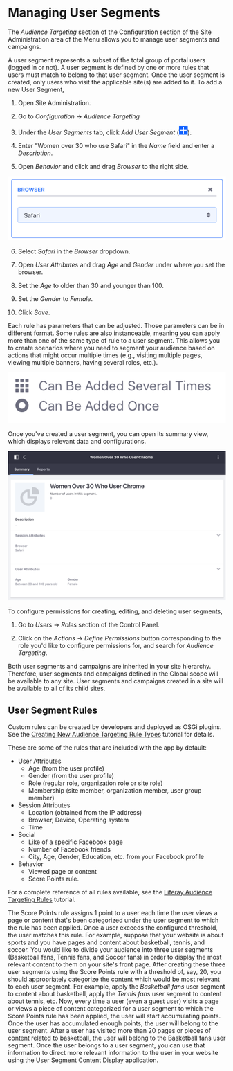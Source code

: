 # Managing User Segments [](id=managing-user-segments)

The *Audience Targeting* section of the Configuration section of the Site
Administration area of the Menu allows you to manage user segments and
campaigns.

A user segment represents a subset of the total group of portal users (logged in
or not). A user segment is defined by one or more rules that users must match
to belong to that user segment. Once the user segment is created,
only users who visit the applicable site(s) are added to it. To add a new User 
Segment,

1.  Open Site Administration.

2.  Go to *Configuration* &rarr; *Audience Targeting*

3.  Under the *User Segments* tab, click *Add User Segment* (![Add User Segment](../../images-dxp/icon-add.png)).

4.  Enter "Women over 30 who use Safari" in the *Name* field and enter a 
    *Description*.

5.  Open *Behavior* and click and drag *Browser* to the right side.

![Figure 2: After applying the rule, click the rule to expand/collapse it.](../../images-dxp/audience-targeting-rules.png)

6.  Select *Safari* in the *Browser* dropdown.

7.  Open *User Attributes* and drag *Age* and *Gender* under where you set the
    browser.
    
8.  Set the *Age* to older than 30 and younger than 100.

9.  Set the *Gender* to *Female*.

10. Click *Save*.

Each rule has parameters that can be adjusted. Those parameters can be in 
different format. Some rules are also instanceable, meaning you can apply more 
than one of the same type of rule to a user segment. This allows you to create 
scenarios where you need to segment your audience based on actions that might 
occur multiple times (e.g., visiting multiple pages, viewing multiple banners, 
having several roles, etc.).

![Figure 3: Instanceable and non-instanceable rules have different icons.](../../images-dxp/instanceable-icons.png)


Once you've created a user segment, you can open its summary view, which
displays relevant data and configurations.

![Figure 3: Select a pre-existing user segment to view its Summary page.](../../images-dxp/user-segment-summary.png)

To configure permissions for creating, editing, and deleting user segments,

1.  Go to *Users* &rarr; *Roles* section of the Control Panel.

2.  Click on the *Actions* &rarr; *Define Permissions* button corresponding to 
    the role you'd like to configure permissions for, and search for
    *Audience Targeting*.

Both user segments and campaigns are inherited in your site hierarchy.
Therefore, user segments and campaigns defined in the Global scope will be
available to any site. User segments and campaigns created in a site will be
available to all of its child sites.

## User Segment Rules [](id=user-segment-rules)

Custom rules can be created by developers and deployed as OSGi plugins. See the
[Creating New Audience Targeting Rule Types](/develop/tutorials/-/knowledge_base/7-1/creating-new-audience-targeting-rule-types)
tutorial for details.
 
These are some of the rules that are included with the app by default:

- User Attributes
    - Age (from the user profile)
    - Gender (from the user profile)
    - Role (regular role, organization role or site role)
    - Membership (site member, organization member, user group member)
- Session Attributes
    - Location (obtained from the IP address)
    - Browser, Device, Operating system
    - Time
- Social
    - Like of a specific Facebook page
    - Number of Facebook friends
    - City, Age, Gender, Education, etc. from your Facebook profile
- Behavior
    - Viewed page or content
    - Score Points rule.

For a complete reference of all rules available, see the
[Liferay Audience Targeting Rules](/develop/tutorials/-/knowledge_base/7-1/liferay-audience-targeting-rules)
tutorial.

The Score Points rule assigns 1 point to a user each time the user views a page
or content that's been categorized under the user segment to which the rule has
been applied. Once a user exceeds the configured threshold, the user matches
this rule. For example, suppose that your website is about sports and you have
pages and content about basketball, tennis, and soccer. You would like to divide
your audience into three user segments (Basketball fans, Tennis fans, and Soccer
fans) in order to display the most relevant content to them on your site's front
page. After creating these three user segments using the Score Points rule with
a threshold of, say, 20, you should appropriately categorize the content which
would be most relevant to each user segment. For example, apply the *Basketball
fans* user segment to content about basketball, apply the *Tennis fans* user
segment to content about tennis, etc. Now, every time a user (even a guest user)
visits a page or views a piece of content categorized for a user segment to
which the Score Points rule has been applied, the user will start accumulating
points. Once the user has accumulated enough points, the user will belong to the
user segment. After a user has visited more than 20 pages or pieces of content
related to basketball, the user will belong to the Basketball fans user segment.
Once the user belongs to a user segment, you can use that information to direct
more relevant information to the user in your website using the User Segment
Content Display application.
